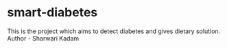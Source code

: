 # smart-diabetes
This is the project which aims to detect diabetes and gives dietary solution. 
<br>
Author - Sharwari Kadam 
